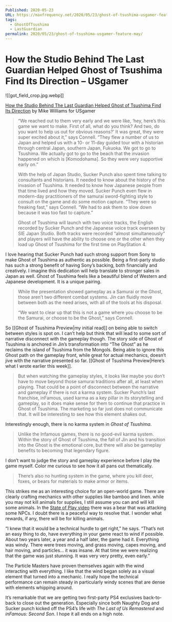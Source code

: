 ```yaml
---
Published: 2020-05-23
URL: https://maxfrequency.net/2020/05/23/ghost-of-tsushima-usgamer-feature-may/
tags:
  - GhostOfTsushima
  - LastGuardian
permalink: 2020/05/23/ghost-of-tsushima-usgamer-feature-may/
---
```

# How the Studio Behind The Last Guardian Helped Ghost of Tsushima Find Its Direction – USgamer

![[got_field_crop.jpg.webp]]

[How the Studio Behind The Last Guardian Helped Ghost of Tsushima Find Its Direction](https://www.usgamer.net/articles/ghost-of-tsushima-interview-guiding-wind-sie-japan-studio) by Mike Williams for USgamer

> “We reached out to them very early and we were like, ‘hey, here’s this game we want to make. First of all, what do you think? And two, do you want to help us out for obvious reasons?’ It was great, they were super excited about it,” says Connell. “They flew a number of us to Japan and helped us with a 10- or 11-day guided tour with a historian through central Japan, southern Japan, Fukuoka. We got to go to Tsushima. We actually got to go to the beach that the invasion happened on which is [Komodohama]. So they were very supportive early on.”
> 
> With the help of Japan Studio, Sucker Punch also spent time talking to consultants and historians. It needed to know about the history of the invasion of Tsushima. It needed to know how Japanese people from that time lived and how they moved. Sucker Punch even flew in modern-day practitioners of the samurai sword-fighting style to consult on the game and do some motion capture. “They were so freaking fast,” says Connell. “We had to ask them to slow down because it was too fast to capture.”
> 
> Ghost of Tsushima will launch with two voice tracks, the English recorded by Sucker Punch and the Japanese voice track overseen by SIE Japan Studio. Both tracks were recorded “almost simultaneously” and players will have the ability to choose one or the other when they load up Ghost of Tsushima for the first time on PlayStation 4.

I love hearing that Sucker Punch had such strong support from Sony to make Ghost of Tsushima as authentic as possible. Being a first-party studio has such a strong benefit of having Sony’s backing, both financially and creatively. I imagine this dedication will help translate to stronger sales in Japan as well. Ghost of Tsushima feels like a beautiful blend of Western and Japanese development. It is a unique pairing.

> While the presentation showed gameplay as a Samurai or the Ghost, those aren’t two different combat systems. Jin can fluidly move between both as the need arises, with all of the tools at his disposal.
> 
> “We want to clear up that this is not a game where you choose to be the Samurai, or choose to be the Ghost,” says Connell.

So [[Ghost of Tsushima Preview|my initial read]] on being able to switch between styles is spot on. I can’t help but think that will lead to some sort of narrative disconnect with the gameplay though. The story side of Ghost of Tsushima is anchored in Jin’s transformation into “The Ghost” as he reclaims the island of Tsushima from the Mongols. Being able to ignore this Ghost path on the gameplay front, while great for actual mechanics, doesn’t jive with the narrative presented so far. [[Ghost of Tsushima Preview|Here’s what I wrote earlier this week]].

> But when watching the gameplay styles, it looks like maybe you don’t have to move beyond those samurai traditions after all, at least when playing. That could be a point of disconnect between the narrative and gameplay if there is not a karma system. Sucker Punch’s last franchise, inFamous, used karma as a key pillar in its storytelling and gameplay, so it does make sense for them to continue that practice in Ghost of Tsushima. The marketing so far just does not communicate that. It will be interesting to see how this element shakes out.

Interestingly enough, there is no karma system in *Ghost of Tsushima*.

> Unlike the Infamous games, there is no good-evil karma system. Within the story of Ghost of Tsushima, the fall of Jin and his transition into the Ghost is the emotional core, but there will also be gameplay benefits to becoming that legendary figure.

I don’t want to judge the story and gameplay experience before I play the game myself. Color me curious to see how it all pans out thematically.

> There’s also no hunting system in the game, where you kill deer, foxes, or bears for materials to make armor or items.

This strikes me as an interesting choice for an open-world game. There are clearly crafting mechanics with other supplies like bamboo and linen. while you may not kill animals for supplies, I still assume you can and will kill some animals. In the [State of Play video](https://www.youtube.com/watch?v=Ur0pQblaZcE) there was a bear that was attacking some NPCs. I doubt there is a peaceful way to resolve that. I wonder what rewards, if any, there will be for killing animals.

“I knew that it would be a technical hurdle to get right,” he says. “That’s not an easy thing to do, have everything in your game react to wind if possible. About two years later, a year and a half later, the game had it. Everything was windy. There were trees moving, and grass moving, capes moving, and hair moving, and particles… it was insane. At that time we were realizing that the game was just stunning. It was very very pretty, even early.”

The Particle Masters have proven themselves again with the wind interacting with everything. I like that the wind began solely as a visual element that turned into a mechanic. I really hope the technical performance can remain steady in particularly windy scenes that are dense with elements whipping around.

It’s remarkable that we are getting two first-party PS4 exclusives back-to-back to close out the generation. Especially since both Naughty Dog and Sucker punch kicked off the PS4’s life with *The Last of Us Remastered* and *inFamous: Second Son*. I hope it all ends on a high note.